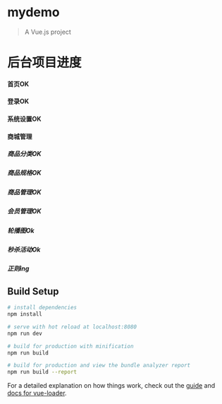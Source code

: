# mydemo

> A Vue.js project



# 后台项目进度

#### 首页OK

#### 登录OK

#### 系统设置OK

#### 商城管理

##### 		    商品分类OK

##### 		    商品规格OK

##### 		    商品管理OK

##### 		    会员管理OK

#####     轮播图Ok

#####      秒杀活动Ok

#####      正则ing









## Build Setup

``` bash
# install dependencies
npm install

# serve with hot reload at localhost:8080
npm run dev

# build for production with minification
npm run build

# build for production and view the bundle analyzer report
npm run build --report
```

For a detailed explanation on how things work, check out the [guide](http://vuejs-templates.github.io/webpack/) and [docs for vue-loader](http://vuejs.github.io/vue-loader).